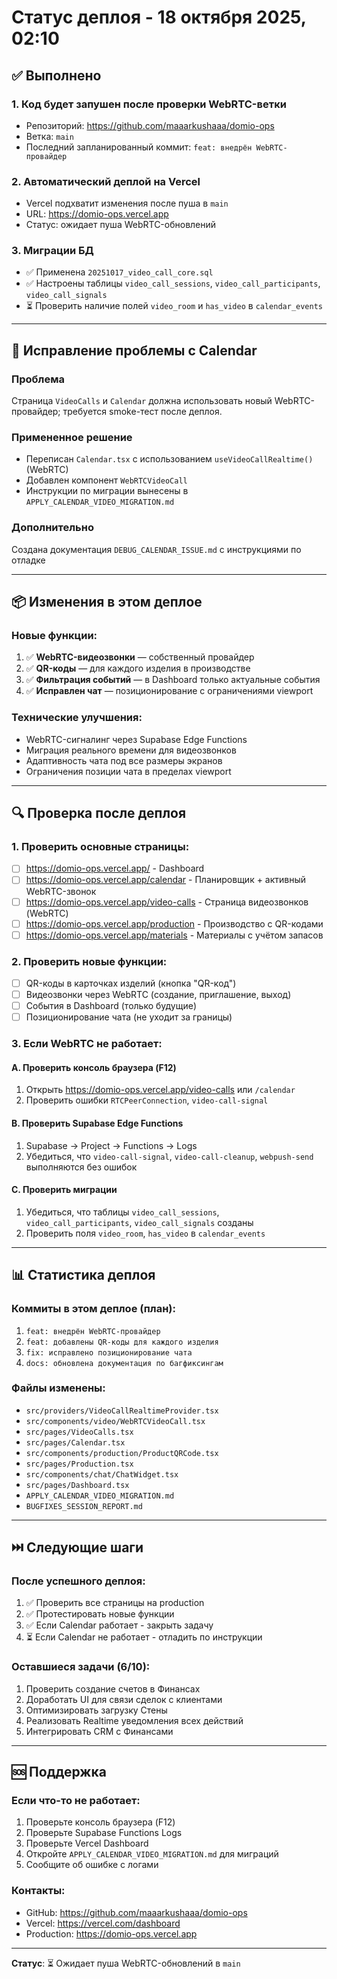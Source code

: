 # Статус деплоя - 18 октября 2025, 02:10

## ✅ Выполнено

### 1. Код будет запушен после проверки WebRTC-ветки
- Репозиторий: https://github.com/maaarkushaaa/domio-ops
- Ветка: `main`
- Последний запланированный коммит: `feat: внедрён WebRTC-провайдер`

### 2. Автоматический деплой на Vercel
- Vercel подхватит изменения после пуша в `main`
- URL: https://domio-ops.vercel.app
- Статус: ожидает пуша WebRTC-обновлений

### 3. Миграции БД
- ✅ Применена `20251017_video_call_core.sql`
- ✅ Настроены таблицы `video_call_sessions`, `video_call_participants`, `video_call_signals`
- ⏳ Проверить наличие полей `video_room` и `has_video` в `calendar_events`

---

## 🔧 Исправление проблемы с Calendar

### Проблема
Страница `VideoCalls` и `Calendar` должна использовать новый WebRTC-провайдер; требуется smoke-тест после деплоя.

### Примененное решение
- Переписан `Calendar.tsx` с использованием `useVideoCallRealtime()` (WebRTC)
- Добавлен компонент `WebRTCVideoCall`
- Инструкции по миграции вынесены в `APPLY_CALENDAR_VIDEO_MIGRATION.md`

### Дополнительно
Создана документация `DEBUG_CALENDAR_ISSUE.md` с инструкциями по отладке

---

## 📦 Изменения в этом деплое

### Новые функции:
1. ✅ **WebRTC-видеозвонки** — собственный провайдер
2. ✅ **QR-коды** — для каждого изделия в производстве
3. ✅ **Фильтрация событий** — в Dashboard только актуальные события
4. ✅ **Исправлен чат** — позиционирование с ограничениями viewport

### Технические улучшения:
- WebRTC-сигналинг через Supabase Edge Functions
- Миграция реального времени для видеозвонков
- Адаптивность чата под все размеры экранов
- Ограничения позиции чата в пределах viewport

---

## 🔍 Проверка после деплоя

### 1. Проверить основные страницы:
- [ ] https://domio-ops.vercel.app/ - Dashboard
- [ ] https://domio-ops.vercel.app/calendar - Планировщик + активный WebRTC-звонок
- [ ] https://domio-ops.vercel.app/video-calls - Страница видеозвонков (WebRTC)
- [ ] https://domio-ops.vercel.app/production - Производство с QR-кодами
- [ ] https://domio-ops.vercel.app/materials - Материалы с учётом запасов

### 2. Проверить новые функции:
- [ ] QR-коды в карточках изделий (кнопка "QR-код")
- [ ] Видеозвонки через WebRTC (создание, приглашение, выход)
- [ ] События в Dashboard (только будущие)
- [ ] Позиционирование чата (не уходит за границы)

### 3. Если WebRTC не работает:

#### A. Проверить консоль браузера (F12)
1. Открыть https://domio-ops.vercel.app/video-calls или `/calendar`
2. Проверить ошибки `RTCPeerConnection`, `video-call-signal`

#### B. Проверить Supabase Edge Functions
1. Supabase → Project → Functions → Logs
2. Убедиться, что `video-call-signal`, `video-call-cleanup`, `webpush-send` выполняются без ошибок

#### C. Проверить миграции
1. Убедиться, что таблицы `video_call_sessions`, `video_call_participants`, `video_call_signals` созданы
2. Проверить поля `video_room`, `has_video` в `calendar_events`

---

## 📊 Статистика деплоя

### Коммиты в этом деплое (план):
1. `feat: внедрён WebRTC-провайдер`
2. `feat: добавлены QR-коды для каждого изделия`
3. `fix: исправлено позиционирование чата`
4. `docs: обновлена документация по багфиксингам`

### Файлы изменены:
- `src/providers/VideoCallRealtimeProvider.tsx`
- `src/components/video/WebRTCVideoCall.tsx`
- `src/pages/VideoCalls.tsx`
- `src/pages/Calendar.tsx`
- `src/components/production/ProductQRCode.tsx`
- `src/pages/Production.tsx`
- `src/components/chat/ChatWidget.tsx`
- `src/pages/Dashboard.tsx`
- `APPLY_CALENDAR_VIDEO_MIGRATION.md`
- `BUGFIXES_SESSION_REPORT.md`

---

## ⏭️ Следующие шаги

### После успешного деплоя:
1. ✅ Проверить все страницы на production
2. ✅ Протестировать новые функции
3. ✅ Если Calendar работает - закрыть задачу
4. ⏳ Если Calendar не работает - отладить по инструкции

### Оставшиеся задачи (6/10):
1. Проверить создание счетов в Финансах
2. Доработать UI для связи сделок с клиентами
3. Оптимизировать загрузку Стены
4. Реализовать Realtime уведомления всех действий
5. Интегрировать CRM с Финансами

---

## 🆘 Поддержка

### Если что-то не работает:
1. Проверьте консоль браузера (F12)
2. Проверьте Supabase Functions Logs
3. Проверьте Vercel Dashboard
4. Откройте `APPLY_CALENDAR_VIDEO_MIGRATION.md` для миграций
5. Сообщите об ошибке с логами

### Контакты:
- GitHub: https://github.com/maaarkushaaa/domio-ops
- Vercel: https://vercel.com/dashboard
- Production: https://domio-ops.vercel.app

---

**Статус**: ⏳ Ожидает пуша WebRTC-обновлений в `main`
